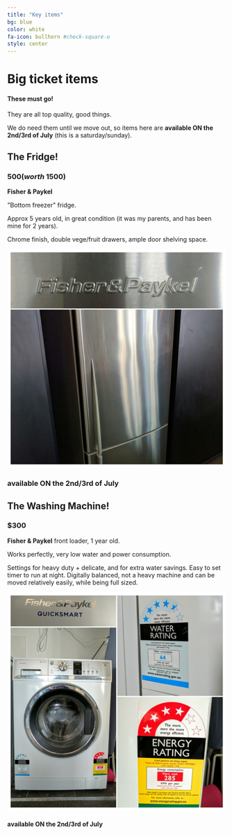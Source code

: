 ```yaml
---
title: "Key items"
bg: blue
color: white
fa-icon: bullhorn #check-square-o
style: center
---
```


# Big ticket items

#### These must go!

They are all top quality, good things.

We do need them until we move out, so items here are **available ON the 2nd/3rd of July** (this is a saturday/sunday).



## The Fridge!

### $500 (worth ~$1500)

**Fisher & Paykel**

"Bottom freezer" fridge.

Approx 5 years old, in great condition (it was my parents, and has been mine for 2 years).

Chrome finish, double vege/fruit drawers, ample door shelving space.

![](https://raw.githubusercontent.com/zoevanhavre/VGS/gh-pages/img/IMG_20160616_151756-01.jpeg)

<!-- --------------------------------------------------------- -->

###  available ON the 2nd/3rd of July

## The Washing Machine!

### $300

**Fisher & Paykel** front loader, 1 year old.

Works perfectly, very low water and power consumption.

Settings for heavy duty + delicate, and for extra water savings. Easy to set timer to run at night. Digitally balanced, not a heavy machine and can be moved relatively easily, while being full sized.

![](https://raw.githubusercontent.com/zoevanhavre/VGS/gh-pages/img/IMG_20160617_083318-01.jpeg)

####  available ON the 2nd/3rd of July
<!-- Photo needed! -->
